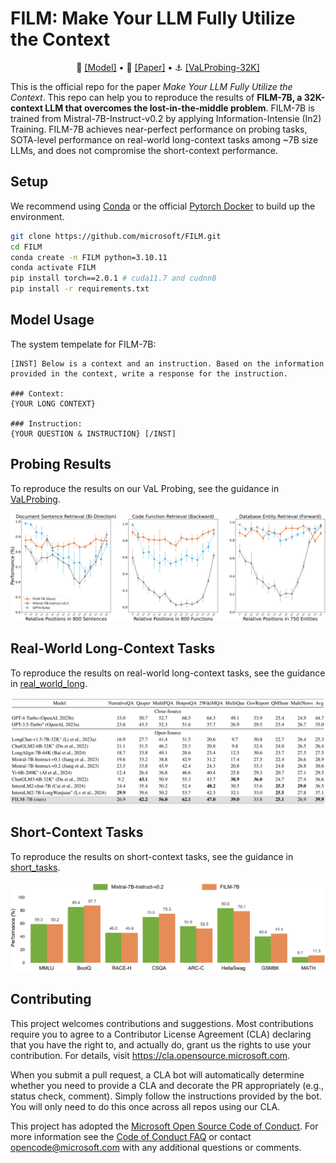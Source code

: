 # FILM: Make Your LLM Fully Utilize the Context

<p align="center">
   🤗 <a href="https://huggingface.co/In2Training/FILM-7B" target="_blank">[Model]</a> • 📃 <a href="https://arxiv.org/abs/xxx" target="_blank">[Paper]</a> • ⚓ <a href="https://huggingface.co/datasets/In2Training/VaLProbing-32K" target="_blank">[VaLProbing-32K]</a>
</p>

This is the official repo for the paper *Make Your LLM Fully Utilize the Context*.
This repo can help you to reproduce the results of **FILM-7B, a 32K-context LLM that overcomes the lost-in-the-middle problem**.
FILM-7B is trained from Mistral-7B-Instruct-v0.2 by applying Information-Intensie (In2) Training.
FILM-7B achieves near-perfect performance on probing tasks, SOTA-level performance on real-world long-context tasks among ~7B size LLMs, and does not compromise the short-context performance.


## Setup

We recommend using [Conda](https://docs.conda.io/projects/miniconda) or the official [Pytorch Docker](https://hub.docker.com/layers/pytorch/pytorch/2.0.1-cuda11.7-cudnn8-devel/images/sha256-4f66166dd757752a6a6a9284686b4078e92337cd9d12d2e14d2d46274dfa9048?context=explore) to build up the environment.

```sh
git clone https://github.com/microsoft/FILM.git
cd FILM
conda create -n FILM python=3.10.11
conda activate FILM
pip install torch==2.0.1 # cuda11.7 and cudnn8
pip install -r requirements.txt
```

## Model Usage

The system tempelate for FILM-7B:
```text
[INST] Below is a context and an instruction. Based on the information provided in the context, write a response for the instruction.

### Context:
{YOUR LONG CONTEXT}

### Instruction:
{YOUR QUESTION & INSTRUCTION} [/INST]
```

## Probing Results

To reproduce the results on our VaL Probing, see the guidance in [VaLProbing](./VaLProbing).

<p align="center">
    <img src="./figures/probing_results.png" width="800">
    <br>
</p>

## Real-World Long-Context Tasks

To reproduce the results on real-world long-context tasks, see the guidance in [real_world_long](./real_world_long).

<p align="center">
    <img src="./figures/real_world_long.png" width="800">
    <br>
</p>

## Short-Context Tasks

To reproduce the results on short-context tasks, see the guidance in [short_tasks](./short_tasks).

<p align="center">
    <img src="./figures/short.png" width="800">
    <br>
</p>

## Contributing

This project welcomes contributions and suggestions.  Most contributions require you to agree to a
Contributor License Agreement (CLA) declaring that you have the right to, and actually do, grant us
the rights to use your contribution. For details, visit https://cla.opensource.microsoft.com.

When you submit a pull request, a CLA bot will automatically determine whether you need to provide
a CLA and decorate the PR appropriately (e.g., status check, comment). Simply follow the instructions
provided by the bot. You will only need to do this once across all repos using our CLA.

This project has adopted the [Microsoft Open Source Code of Conduct](https://opensource.microsoft.com/codeofconduct/).
For more information see the [Code of Conduct FAQ](https://opensource.microsoft.com/codeofconduct/faq/) or
contact [opencode@microsoft.com](mailto:opencode@microsoft.com) with any additional questions or comments.


